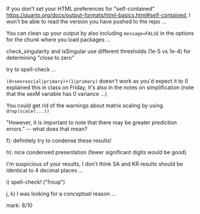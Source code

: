 If you don't set your HTML preferences for "self-contained" <https://quarto.org/docs/output-formats/html-basics.html#self-contained>, I won't be able to read the version you have pushed to the repo ...

You can clean up your output by also including `message=FALSE` in the options for the chunk where you load packages ...

check_singularity and isSingular use different thresholds (1e-5 vs 1e-4) for determining "close to zero"

try to spell-check ...

`(0+sex+social|primary)+(1|primary)` doesn't work as you'd expect it to (I explained this in class on Friday, it's also in the notes on simplification (note that the sexM variable has 0 variance ...)

You could get rid of the warnings about matrix scaling by using `drop(scale(...))`

"However, it is important to note that there may be greater prediction errors." -- what does that mean?

f): definitely try to condense these results!

h): nice condensed presentation (fewer significant digits would be good)

I'm suspicious of your results, I don't think SA and KR results should be identical to 4 decimal places ...

i) spell-check! ("froup")

j, k) I was looking for a *conceptual* reason ...

mark: 8/10



